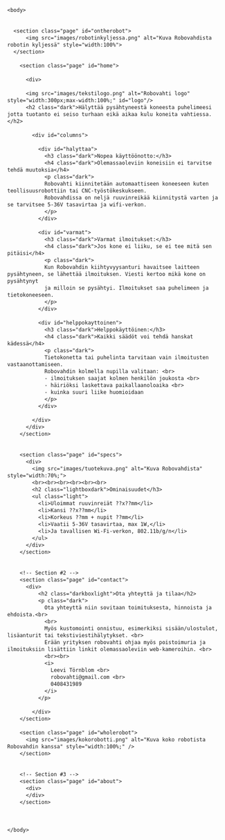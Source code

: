 <!doctype html>
<html lang="fi">
<head>
<meta charset="utf-8">
<title>Robovahti - vahtii robottiasi</title>
<link rel="shortcut icon" type="image/ico" href="images/favicon.ico" />
<meta name="description" content="Robovahti tuotesivut">
<meta name="keywords" content="liikehälytys, liike, hälytys, ilmoitus, robotti, teollisuusrobotti, cnc">
<meta name="author" content="Leevi Törnblom">
<!-- CSS Code -->
<link rel="stylesheet" href="css/style.css">
<link rel="stylesheet" href="css/reset.css">
</head>

    <body>


      <section class="page" id="ontherobot">
          <img src="images/robotinkyljessa.png" alt="Kuva Robovahdista robotin kyljessä" style="width:100%">
      </section>
      
        <section class="page" id="home">

          <div>

          <img src="images/tekstilogo.png" alt="Robovahti logo" style="width:300px;max-width:100%;" id="logo"/>
          <h2 class="dark">Hälyttää pysähtyneestä koneesta puhelimeesi jotta tuotanto ei seiso turhaan eikä aikaa kulu koneita vahtiessa. </h2>

            <div id="columns">

              <div id="halyttaa">
                <h3 class="dark">Nopea käyttöönotto:</h3>
                <h4 class="dark">Olemassaoleviin koneisiin ei tarvitse tehdä muutoksia</h4>
                <p class="dark">
                Robovahti kiinnitetään automaattiseen koneeseen kuten teollisuusrobottiin tai CNC-työstökeskukseen.
                Robovahdissa on neljä ruuvinreikää kiinnitystä varten ja se tarvitsee 5-36V tasavirtaa ja wifi-verkon.
                </p>
              </div>

              <div id="varmat">
                <h3 class="dark">Varmat ilmoitukset:</h3>
                <h4 class="dark">Jos kone ei liiku, se ei tee mitä sen pitäisi</h4>
                <p class="dark">
                Kun Robovahdin kiihtyvyysanturi havaitsee laitteen pysähtyneen, se lähettää ilmoituksen. Viesti kertoo mikä kone on pysähtynyt
                ja milloin se pysähtyi. Ilmoitukset saa puhelimeen ja tietokoneeseen.
                </p>
              </div>

              <div id="helppokayttoinen">
                <h3 class="dark">Helppokäyttöinen:</h3>
                <h4 class="dark">Kaikki säädöt voi tehdä hanskat kädessä</h4>
                <p class="dark">
                Tietokonetta tai puhelinta tarvitaan vain ilmoitusten vastaanottamiseen.
                Robovahdin kolmella nupilla valitaan: <br>
                - ilmoituksen saajat kolmen henkilön joukosta <br>
                - häiriöksi laskettava paikallaanoloaika <br>
                - kuinka suuri liike huomioidaan
                </p>
              </div>

            </div>
          </div>
        </section>


        <section class="page" id="specs">
          <div>
            <img src="images/tuotekuva.png" alt="Kuva Robovahdista" style="width:70%;">
            <br><br><br><br><br><br>
            <h2 class="lightboxdark">Ominaisuudet</h3>
            <ul class="light">
              <li>Uloimmat ruuvinreiät ??x??mm</li>
              <li>Kansi ??x??mm</li>
              <li>Korkeus ??mm + nupit ??mm</li>
              <li>Vaatii 5-36V tasavirtaa, max 1W,</li>
              <li>Ja tavallisen Wi-Fi-verkon, 802.11b/g/n</li>
            </ul>
          </div>
        </section>


        <!-- Section #2 -->
        <section class="page" id="contact">
          <div>
              <h2 class="darkboxlight">Ota yhteyttä ja tilaa</h2>
              <p class="dark">
                Ota yhteyttä niin sovitaan toimituksesta, hinnoista ja ehdoista.<br>
                <br>
                Myös kustomointi onnistuu, esimerkiksi sisään/ulostulot, lisäanturit tai tekstiviestihälytykset. <br>
                Erään yrityksen robovahti ohjaa myös poistoimuria ja ilmoituksiin lisättiin linkit olemassaoleviin web-kameroihin. <br>
                <br><br>
                <i>
                  Leevi Törnblom <br>
                  robovahti@gmail.com <br>
                  0408431989
                </i>
              </p>

            </div>
        </section>

        <section class="page" id="wholerobot">
          <img src="images/kokorobotti.png" alt="Kuva koko robotista Robovahdin kanssa" style="width:100%;" />
        </section>


        <!-- Section #3 -->
        <section class="page" id="about">
          <div>
          </div>
        </section>



    </body>

</html>
